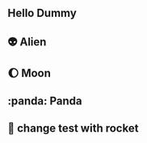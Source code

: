 ## Hello Dummy

## :alien: Alien

## :moon: Moon

## :panda: Panda

## :rocket: change test with rocket